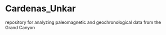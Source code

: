 # Cardenas_Unkar
repository for analyzing paleomagnetic and geochronological data from the Grand Canyon
